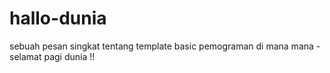 # hallo-dunia
sebuah pesan singkat tentang template basic pemograman di mana mana - selamat pagi dunia !!
